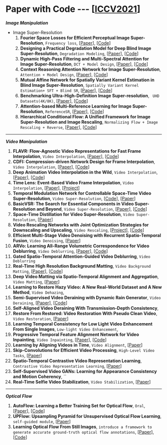 # Paper with Code --- [[ICCV2021](https://openaccess.thecvf.com/ICCV2021)]

***Image Manipulation***
  - Image Super-Resolution
    1. **Fourier Space Losses for Efficient Perceptual Image Super-Resolution**, `Frequency loss`, [[Paper](https://openaccess.thecvf.com/content/ICCV2021/papers/Fuoli_Fourier_Space_Losses_for_Efficient_Perceptual_Image_Super-Resolution_ICCV_2021_paper.pdf)], [[Code](https://github.com/dariofuoli/)]
    2. **Designing a Practical Degradation Model for Deep Blind Image Super-Resolution**, `Degradation Modeling`, [[Paper](https://openaccess.thecvf.com/content/ICCV2021/papers/Zhang_Designing_a_Practical_Degradation_Model_for_Deep_Blind_Image_Super-Resolution_ICCV_2021_paper.pdf)], [[Code](https://github.com/cszn/BSRGAN)]
    3. **Dynamic High-Pass Filtering and Multi-Spectral Attention for Image Super-Resolution**, `DCT + Model Design`, [[Paper](https://openaccess.thecvf.com/content/ICCV2021/papers/Magid_Dynamic_High-Pass_Filtering_and_Multi-Spectral_Attention_for_Image_Super-Resolution_ICCV_2021_paper.pdf)], [[Code]()]
    4. **Context Reasoning Attention Network for Image Super-Resolution**, `Attention + Model Design`, [[Paper](https://openaccess.thecvf.com/content/ICCV2021/papers/Zhang_Context_Reasoning_Attention_Network_for_Image_Super-Resolution_ICCV_2021_paper.pdf)], [[Code](https://github.com/yulunzhang)]
    5. **Mutual Affine Network for Spatially Variant Kernel Estimation in Blind Image Super-Resolution**, `Spatially Variant Kernel Estimation+ SFT + Blind SR`, [[Paper](https://openaccess.thecvf.com/content/ICCV2021/papers/Liang_Mutual_Affine_Network_for_Spatially_Variant_Kernel_Estimation_in_Blind_ICCV_2021_paper.pdf)], [[Code](https://github.com/JingyunLiang/MANet)]
    6. **Benchmarking Ultra-High-Definition Image Super-resolution**, ` UHD Datasets(4K/8K)`, [[Paper](https://openaccess.thecvf.com/content/ICCV2021/papers/Zhang_Benchmarking_Ultra-High-Definition_Image_Super-Resolution_ICCV_2021_paper.pdf)], [[Code](https://github.com/HDCVLab/Benchmarking-Ultra-High-Definition-Image-Super-resolution)]
    7. **Attention-based Multi-Reference Learning for Image Super-Resolution**, `ReferenceSR`, [[Paper](https://openaccess.thecvf.com/content/ICCV2021/papers/Pesavento_Attention-Based_Multi-Reference_Learning_for_Image_Super-Resolution_ICCV_2021_paper.pdf)], [[Code](https://marcopesavento.github.io/AMRSR/)]
    8. **Hierarchical Conditional Flow: A Unified Framework for Image Super-Resolution and Image Rescaling**, `Normalizing Flow + Image Rescaling + Reverse`, [[Paper](https://openaccess.thecvf.com/content/ICCV2021/papers/Liang_Hierarchical_Conditional_Flow_A_Unified_Framework_for_Image_Super-Resolution_and_ICCV_2021_paper.pdf)], [[Code](https://github.com/JingyunLiang/HCFlow)]
  

---
***Video Manipulation***
1. **FLAVR: Flow-Agnostic Video Representations for Fast Frame Interpolation**, `Video Interpolation`, [[Paper](https://arxiv.org/abs/2012.08512)], [[Code](https://tarun005.github.io/FLAVR/)]
2. **CDFI: Compression-driven Network Design for Frame Interpolation**, `Video Interpolation`, [[Paper](https://arxiv.org/abs/2103.10559)], [[Code](https://github.com/tding1/Compression-Driven-Frame-Interpolation)]
3. **Deep Animation Video Interpolation in the Wild**, `Video Interpolation`, [[Paper](https://arxiv.org/pdf/2104.02495.pdf)], [[Code](https://github.com/lisiyao21/AnimeInterp)]
4. **Time Lens: Event-Based Video Frame Interpolation**, `Video Interpolation`, [[Paper](http://rpg.ifi.uzh.ch/docs/CVPR21_Gehrig.pdf)], [[Project](http://rpg.ifi.uzh.ch/TimeLens.html)]
5. **Temporal Modulation Network for Controllable Space-Time Video Super-Resolution**, `Video Super-Resolution`, [[Code](https://github.com/CS-GangXu/TMNet)], [[Paper](https://arxiv.org/pdf/2104.10642v2.pdf)]
6. **BasicVSR: The Search for Essential Components in Video Super-Resolution and Beyond**, `Video Super-Resolution`, [[Paper](https://ckkelvinchan.github.io/projects/BasicVSR/)], [[Code](https://github.com/ckkelvinchan/BasicVSR-IconVSR)]
7. **Space-Time Distillation for Video Super-Resolution**, `Video Super-Resolution`, [[Paper]()]
8. **Video Rescaling Networks with Joint Optimization Strategies for Downscaling and Upscaling**, `Video Rescaling`, [[Project](https://ding3820.github.io/MIMO-VRN/)], [[Code](https://github.com/ding3820/MIMO-VRN)]
9. **Efficient Multi-Stage Video Denoising with Recurrent Spatio-Temporal Fusion**, `Video Denoising`, [[Paper](https://arxiv.org/pdf/2103.05407.pdf)]
10. **ARVo: Learning All-Range Volumetric Correspondence for Video Deblurring**, `Video Deblurring`, [[Paper](https://arxiv.org/pdf/2103.04260.pdf)], [[Code]()]
11. **Gated Spatio-Temporal Attention-Guided Video Deblurring**, `Video Deblurring`
12. **Real-Time High Resolution Background Matting**, `Video Background Matting`, [[Paper](https://arxiv.org/abs/2012.07810)], [[Code](https://github.com/PeterL1n/BackgroundMattingV2)]
13. **Deep Video Matting via Spatio-Temporal Alignment and Aggregation**, `Video Matting`, [[Paper](https://arxiv.org/pdf/2104.11208.pdf)]
14. **Learning to Restore Hazy Video: A New Real-World Dataset and A New Method**, `Video Dehazing`,
15. **Semi-Supervised Video Deraining with Dynamic Rain Generator**, `Video Deraining`, [[Paper](https://arxiv.org/abs/2103.07939)], [[Code](https://github.com/zsyOAOA/S2VD)]
16. **Self-Aligned Video Deraining With Transmission-Depth Consistency**, 
17. **Restore From Restored: Video Restoration With Pseudo Clean Video**, `Video Restoration`, [[Paper](https://arxiv.org/pdf/2003.04279.pdf)]
18. **Learning Temporal Consistency for Low Light Video Enhancement From Single Images**, `Low-light Video Enhancement`, 
19. **Progressive Temporal Feature Alignment Network for Video Inpainting**, `Video Inpainting`, [[Paper](https://arxiv.org/pdf/2104.03507.pdf)], [[Code](https://github.com/MaureenZOU/TSAM)]
20. **Learning by Aligning Videos in Time**, `Video Alignment`, [[Paper](https://arxiv.org/pdf/2103.17260.pdf)]
21. **Skip-Convolutions for Efficient Video Processing**, `High-Level Video Tasks`, [[Paper](https://arxiv.org/pdf/2104.11487.pdf)]
22. **Spatio-Temporal Contrastive Video Representation Learning**, `Contrastive Video Representation Learning`, [[Paper](https://arxiv.org/pdf/2008.03800.pdf)]
23. **Self-Supervised Video GANs: Learning for Appearance Consistency and Motion Coherency**, ``
24. **Real-Time Selfie Video Stabilization**, `Video Stabilization`, [[Paper](https://arxiv.org/pdf/2009.02007.pdf)]

---
***Optical Flow***
1. **AutoFlow: Learning a Better Training Set for Optical Flow**, `Oral`, [[Paper](https://arxiv.org/pdf/2104.14544.pdf)], [[Code](https://autoflow-google.github.io/)]
2. **UPFlow: Upsampling Pyramid for Unsupervised Optical Flow Learning**, `self-guided module`, [[Paper](https://arxiv.org/pdf/2012.00212.pdf)]
3. **Learning Optical Flow From Still Images**, `introduce a framework to generate accurate ground-truth optical flow annotations`, [[Paper](https://arxiv.org/pdf/2104.03965.pdf)], [[Code](https://github.com/mattpoggi/depthstillation)]
